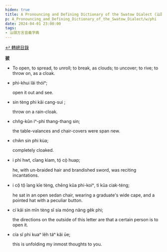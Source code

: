 ```yaml
---
hiden: true
title: A Pronouncing and Defining Dictionary of the Swatow Dialect (汕頭方言音義字典) / phi
p: A_Pronouncing_and_Defining_Dictionary_of_the_Swatow_Dialect/w/phi
date: 2024-04-01 23:00:00
tags: 
- 汕頭方言音義字典
---
```


[↩️ 轉總目錄](/A_Pronouncing_and_Defining_Dictionary_of_the_Swatow_Dialect)


**披**
- To open, to spread, to unroll; to break, as clouds; to uncover; to rive; to throw on, as a cloak.

- phi-khui lâi thóiⁿ;

  open it out and see.

- sin tèng phi kâi cang-sui ;

  throw on a rain-cloak.

- chn̂g-kûn iⁿ-phi thang-thang sin;

  the table-valances and chair-covers were span new.

- chŵn sin phi kùa;

  completely cloaked.

- i phi hwt, cĭang kìam, tó̤ cò̤ huap;

  he, with un-braided hair and brandished sword, was reciting incantations.

- i cŏ̤ tŏ̤ îang kīe tèng, chēng kŭa phi-koiⁿ, tì kŭa ciak-téng;

  he sat in an open sedan chair, wearing a graduate's wide cape, and a pointed hat with a peculiar button.

- cí kâi sìn mīn tèng sĭ sía móng nâng gêk phi;

  the directions on the outside of this letter are that a certain person is to open it.

- cía sĭ phi kuaⁿ lêh táⁿ kâi ūe;

  this is unfolding my inmost thoughts to you.